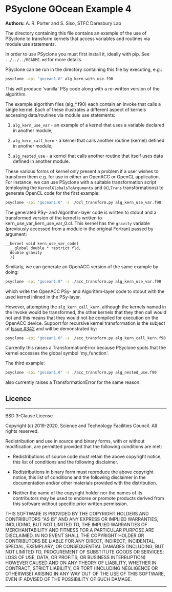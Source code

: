 # PSyclone GOcean Example 4

**Authors:** A. R. Porter and S. Siso, STFC Daresbury Lab

The directory containing this file contains an example of the use of
PSyclone to transform kernels that access variables and routines
via module use statements.

In order to use PSyclone you must first install it, ideally with pip.
See `../../../README.md` for more details.

PSyclone can be run in the directory containing this file by 
executing, e.g.:

```sh
psyclone -api "gocean1.0" alg_kern_with_use.f90
```

This will produce 'vanilla' PSy code along with a re-written version of
the algorithm.

The example algorithm files (alg_*.f90) each contain an Invoke that
calls a single kernel. Each of these illustrates a different aspect
of kernels accessing data/routines via module use statements:

1. `alg_kern_use_var` - an example of a kernel that uses a variable
   declared in another module;

2. `alg_kern_call_kern` - a kernel that calls another routine (kernel)
   defined in another module;

3. `alg_nested_use` - a kernel that calls another routine that itself
   uses data defined in another module.

These various forms of kernel only present a problem if a user wishes
to transform them e.g. for use in either an OpenACC or OpenCL
application. For instance, we can use PSyclone with a suitable
transformation script (employing the `KernelGlobalsToArguments` and
`OCLTrans` transformations) to generate OpenCL code for the first
example:

```sh
psyclone -api "gocean1.0" -s ./ocl_transform.py alg_kern_use_var.f90
```

The generated PSy- and Algorithm-layer code is written to stdout and a
transformed version of the kernel is written to
kern_use_var_kern_use_var_0.cl. This kernel has the `gravity` variable
(previously accessed from a module in the original Fortran) passed by
argument:

    __kernel void kern_use_var_code(
      __global double * restrict fld,
      double gravity
      ){

Similarly, we can generate an OpenACC version of the same example by
doing:

```sh
psyclone -api "gocean1.0" -s ./acc_transform.py alg_kern_use_var.f90
```

which write the OpenACC PSy- and Algorithm-layer code to stdout with
the used kernel inlined in the PSy-layer.

However, attempting the  `alg_kern_call_kern`, although the kernels
named in the Invoke would be transformed, the other kernels that they
then call would not and this means that they would not be compiled for
execution on the OpenACC device.
Support for recursive kernel transformation is the subject of
[Issue #342](https://github.com/stfc/PSyclone/issues/342) and will
be demonstrated by:

```sh
psyclone -api "gocean1.0" -s ./acc_transform.py alg_kern_call_kern.f90
```

Currently this raises a TransformationError because PSyclone spots
that the kernel accesses the global symbol 'my_function'.

The third example:

```sh
psyclone -api "gocean1.0" -s ./acc_transform.py alg_nested_use.f90
```

also currently raises a TransformationError for the same reason.

## Licence

-----------------------------------------------------------------------------

BSD 3-Clause License

Copyright (c) 2019-2020, Science and Technology Facilities Council.
All rights reserved.

Redistribution and use in source and binary forms, with or without
modification, are permitted provided that the following conditions are met:

* Redistributions of source code must retain the above copyright notice, this
  list of conditions and the following disclaimer.

* Redistributions in binary form must reproduce the above copyright notice,
  this list of conditions and the following disclaimer in the documentation
  and/or other materials provided with the distribution.

* Neither the name of the copyright holder nor the names of its
  contributors may be used to endorse or promote products derived from
  this software without specific prior written permission.

THIS SOFTWARE IS PROVIDED BY THE COPYRIGHT HOLDERS AND CONTRIBUTORS
"AS IS" AND ANY EXPRESS OR IMPLIED WARRANTIES, INCLUDING, BUT NOT
LIMITED TO, THE IMPLIED WARRANTIES OF MERCHANTABILITY AND FITNESS
FOR A PARTICULAR PURPOSE ARE DISCLAIMED. IN NO EVENT SHALL THE
COPYRIGHT HOLDER OR CONTRIBUTORS BE LIABLE FOR ANY DIRECT, INDIRECT,
INCIDENTAL, SPECIAL, EXEMPLARY, OR CONSEQUENTIAL DAMAGES (INCLUDING,
BUT NOT LIMITED TO, PROCUREMENT OF SUBSTITUTE GOODS OR SERVICES;
LOSS OF USE, DATA, OR PROFITS; OR BUSINESS INTERRUPTION) HOWEVER
CAUSED AND ON ANY THEORY OF LIABILITY, WHETHER IN CONTRACT, STRICT
LIABILITY, OR TORT (INCLUDING NEGLIGENCE OR OTHERWISE) ARISING IN
ANY WAY OUT OF THE USE OF THIS SOFTWARE, EVEN IF ADVISED OF THE
POSSIBILITY OF SUCH DAMAGE.

-----------------------------------------------------------------------------
